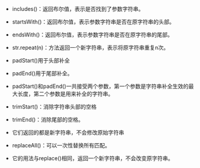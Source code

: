 - includes()：返回布尔值，表示是否找到了参数字符串。
- startsWith()：返回布尔值，表示参数字符串是否在原字符串的头部。
- endsWith()：返回布尔值，表示参数字符串是否在原字符串的尾部。

- str.repeat(n)：方法返回一个新字符串，表示将原字符串重复n次。


- padStart()用于头部补全
- padEnd()用于尾部补全。
- padStart()和padEnd()一共接受两个参数，第一个参数是字符串补全生效的最大长度，第二个参数是用来补全的字符串。

- trimStart()：消除字符串头部的空格
- trimEnd()：消除尾部的空格。
- 它们返回的都是新字符串，不会修改原始字符串

- replaceAll()：可以一次性替换所有匹配。
- 它的用法与replace()相同，返回一个新字符串，不会改变原字符串。